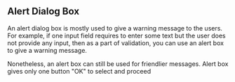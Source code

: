 ## Alert Dialog Box
An alert dialog box is mostly used to give a warning message to the users. For example, if one input field requires to enter some text but the user does not provide any input, then as a part of validation, you can use an alert box to give a warning message.

Nonetheless, an alert box can still be used for friendlier messages. Alert box gives only one button "OK" to select and proceed